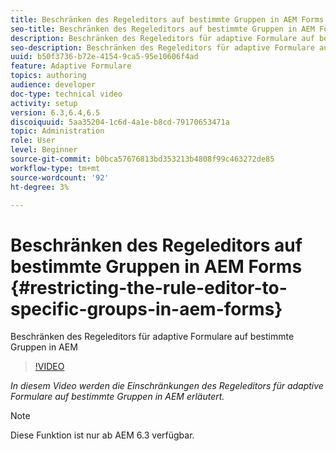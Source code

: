 ```yaml
---
title: Beschränken des Regeleditors auf bestimmte Gruppen in AEM Forms
seo-title: Beschränken des Regeleditors auf bestimmte Gruppen in AEM Forms
description: Beschränken des Regeleditors für adaptive Formulare auf bestimmte Gruppen in AEM
seo-description: Beschränken des Regeleditors für adaptive Formulare auf bestimmte Gruppen in AEM
uuid: b50f3736-b72e-4154-9ca5-95e10606f4ad
feature: Adaptive Formulare
topics: authoring
audience: developer
doc-type: technical video
activity: setup
version: 6.3,6.4,6.5
discoiquuid: 5aa35204-1c6d-4a1e-b8cd-79170653471a
topic: Administration
role: User
level: Beginner
source-git-commit: b0bca57676813bd353213b4808f99c463272de85
workflow-type: tm+mt
source-wordcount: '92'
ht-degree: 3%

---
```



# Beschränken des Regeleditors auf bestimmte Gruppen in AEM Forms {#restricting-the-rule-editor-to-specific-groups-in-aem-forms}

Beschränken des Regeleditors für adaptive Formulare auf bestimmte Gruppen in AEM

>[!VIDEO](https://video.tv.adobe.com/v/19470?quality=9&learn=on)

*In diesem Video werden die Einschränkungen des Regeleditors für adaptive Formulare auf bestimmte Gruppen in AEM erläutert.*

>[!NOTE]
>
>Diese Funktion ist nur ab AEM 6.3 verfügbar.

